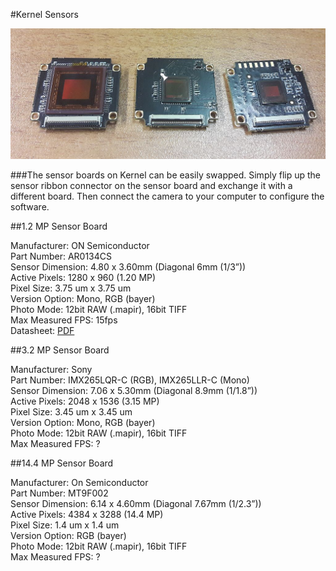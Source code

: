 #Kernel Sensors

![](/assets/kernel_sensor_boards.jpg)

###The sensor boards on Kernel can be easily swapped. Simply flip up the sensor ribbon connector on the sensor board and exchange it with a different board. Then connect the camera to your computer to configure the software.

##1.2 MP Sensor Board

Manufacturer: ON Semiconductor  
Part Number: AR0134CS  
Sensor Dimension: 4.80 x 3.60mm (Diagonal 6mm (1/3”))  
Active Pixels: 1280 x 960 (1.20 MP)  
Pixel Size: 3.75 um x 3.75 um  
Version Option: Mono, RGB (bayer)  
Photo Mode: 12bit RAW (.mapir), 16bit TIFF  
Max Measured FPS: 15fps  
Datasheet: [PDF](http://www.onsemi.com/pub_link/Collateral/AR0134CS-D.PDF)  

##3.2 MP Sensor Board

Manufacturer: Sony  
Part Number: IMX265LQR-C (RGB), IMX265LLR-C (Mono)  
Sensor Dimension: 7.06 x 5.30mm (Diagonal 8.9mm (1/1.8”))  
Active Pixels: 2048 x 1536 (3.15 MP)  
Pixel Size: 3.45 um x 3.45 um  
Version Option: Mono, RGB (bayer)  
Photo Mode: 12bit RAW (.mapir), 16bit TIFF  
Max Measured FPS: ?  

##14.4 MP Sensor Board

Manufacturer: On Semiconductor  
Part Number: MT9F002  
Sensor Dimension: 6.14 x 4.60mm (Diagonal 7.67mm (1/2.3”))  
Active Pixels: 4384 x 3288 (14.4 MP)  
Pixel Size: 1.4 um x 1.4 um  
Version Option: RGB (bayer)  
Photo Mode: 12bit RAW (.mapir), 16bit TIFF  
Max Measured FPS: ?  